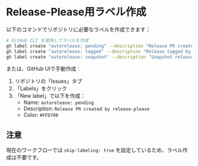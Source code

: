 # Release-Please用ラベル作成

以下のコマンドでリポジトリに必要なラベルを作成できます：

```bash
# GitHub CLI を使用してラベルを作成
gh label create "autorelease: pending" --description "Release PR created by release-please" --color "FFD700"
gh label create "autorelease: tagged" --description "Release tagged by release-please" --color "32CD32"
gh label create "autorelease: snapshot" --description "Snapshot release" --color "FF4500"
```

または、GitHub UIで手動作成：

1. リポジトリの「Issues」タブ
2. 「Labels」をクリック
3. 「New label」で以下を作成：
   - Name: `autorelease: pending`
   - Description: `Release PR created by release-please`
   - Color: `#FFD700`

## 注意

現在のワークフローでは `skip-labeling: true` を設定しているため、ラベル作成は不要です。